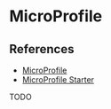 # MicroProfile

<!--
Micro-framework

https://github.com/radcortez/microprofile-samples

https://www.udemy.com/course/microprofile-completo/?referralCode=E1A70594C837D8050985
-->

## References

- [MicroProfile](https://microprofile.io/)
- [MicroProfile Starter](https://start.microprofile.io/)

TODO
